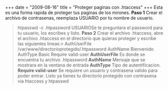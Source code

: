 +++
date = "2009-08-16"
title = "Proteger paginas con .htaccess"
+++
Esta es una forma rapida de proteger tus paginas de los mirones. **Paso 1** Crear el archivo de contrasenas, reemplaza USUARIO por tu nombre de usuario.

> htpasswd -c .htpassword USUARIOSe te preguntara el password para tu usuario, los escribes y listo. **Paso 2** Crear el archivo .htaccess, abre el archivo .htaccess en el directorio que quieras proteger y escribe las siguientes lineas:> AuthUserFile /var/www/directorioprotegido/.htpassword AuthName Bienvenido AuthType Basic Require valid-user **AuthUserFile** Es donde se encuentra tu archivo .htpassword **AuthName** Mensaje que se mostrara en la ventana de entrada **AuthType** Tipo de autentificacion. **Require valid-user** Se requiere un usuario y contrasena valido para poder entrar. Listo ya tienes tu directorio protegido con contrasena via htaccess y htpasswd
